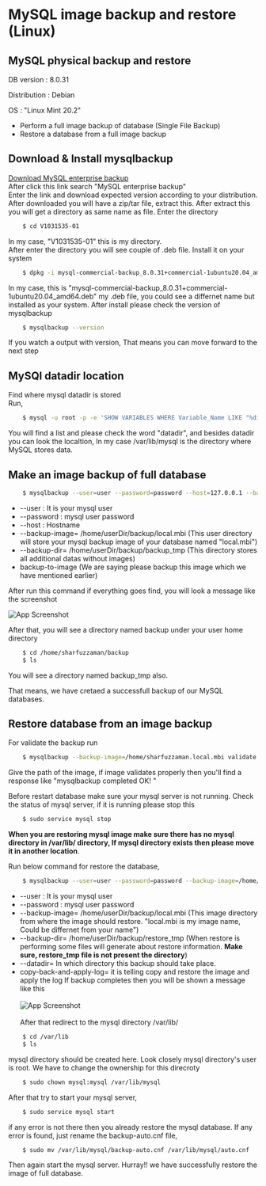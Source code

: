 
# MySQL image backup and restore (Linux)

## MySQL physical backup and restore
DB version : 8.0.31  

Distribution : Debian  

OS : "Linux Mint 20.2" 
- Perform a full image backup of database (Single File Backup)
- Restore a database from a full image backup 


## Download & Install mysqlbackup

[Download MySQL enterprise backup](https://edelivery.oracle.com/osdc/faces/SoftwareDelivery)  
After click this link search "MySQL enterprise backup"  
Enter the link and download expected version according to your distribution.
After downloaded you will have a zip/tar file, extract this. After extract this you will get a directory as same name as file. Enter the directory
```bash
    $ cd V1031535-01
```
In my case, "V1031535-01" this is my directory.  
After enter the directory you will see couple of .deb file. Install it on your system
```bash
    $ dpkg -i mysql-commercial-backup_8.0.31+commercial-1ubuntu20.04_amd64.deb
```
In my case, this is "mysql-commercial-backup_8.0.31+commercial-1ubuntu20.04_amd64.deb" my .deb file, you could see a differnet name but installed as your system.
After install please check the version of mysqlbackup
```bash
    $ mysqlbackup --version
```
If you watch a output with version, That means you can move forward to the next step
## MySQl datadir location
Find where mysql datadir is stored  
Run,
```bash 
    $ mysql -u root -p -e 'SHOW VARIABLES WHERE Variable_Name LIKE "%dir"'
```
You will find a list and please check the word "datadir", and besides datadir you can look the localtion, In my case /var/lib/mysql is the directory where MySQL stores data.
## Make an image backup of full database
```bash
    $ mysqlbackup --user=user --password=password --host=127.0.0.1 --backup-image=/home/sharfuzzaman/backup/local.mbi --backup-dir=/home/sharfuzzaman/backup/backup_tmp backup-to-image
```

- --user : It is your mysql user
- --password : mysql user password
- --host : Hostname
- --backup-image= /home/userDir/backup/local.mbi (This user directory will store your mysql backup image of your database named "local.mbi")
- --backup-dir= /home/userDir/backup/backup_tmp (This directory stores all additional datas without images)
- backup-to-image (We are saying please backup this image which we have mentioned earlier)

After run this command if everything goes find, you will look a message like the screenshot

![App Screenshot](https://github.com/sharfuzzaman/backup_restore_mysql_db_image_full/blob/main/backup-completed.png)

After that, you will see a directory named backup under your user home directory
```bash
    $ cd /home/sharfuzzaman/backup
    $ ls
```
You will see a directory named backup_tmp also.

That means, we have cretaed a successfull backup of our MySQL databases.

## Restore database from an image backup
For validate the backup run 
```bash
    $ mysqlbackup --backup-image=/home/sharfuzzaman.local.mbi validate
```
Give the path of the image, if image validates properly then you'll find a response like "mysqlbackup completed OK!
"

Before restart database make sure your mysql server is not running. Check the status of mysql server, if it is running please stop this
```bash
    $ sudo service mysql stop
```
**When you are restoring mysql image make sure there has no mysql directory in  /var/lib/ directory, If mysql directory exists then please move it in another location**.

Run below command for restore the database,
```bash
    $ mysqlbackup --user=user --password=password --backup-image=/home/sharfuzzaman/backup/local.mbi --backup-dir=/home/sharfuzzaman/backup/restore_tmp --datadir=/var/lib/mysql copy-back-and-apply-log
```
- --user : It is your mysql user
- --password : mysql user password
- --backup-image= /home/userDir/backup/local.mbi (This image directory from where the image should restore. "local.mbi is my image name, Could be differnet from your name")
- --backup-dir= /home/userDir/backup/restore_tmp (When restore is performing some files will generate about restore information. **Make sure, restore_tmp file is not present the directory**)
- --datadir= In which directory this backup should take place.
- copy-back-and-apply-log= it is telling copy and restore the image and apply the log
If backup completes then you will be shown a message like this
<br><br>
![App Screenshot](https://github.com/sharfuzzaman/backup_restore_mysql_db_image_full/blob/main/restore-completed.png)
<br><br>
After that redirect to the mysql directory /var/lib/
```bash
    $ cd /var/lib
    $ ls
```
mysql directory should be created here. Look closely mysql directory's user is root. We have to change the ownership for this direcroty
```bash
    $ sudo chown mysql:mysql /var/lib/mysql
```
After that try to start your mysql server,
```bash
    $ sudo service mysql start
```
if any error is not there then you already restore the mysql database. If any error is found, just rename the backup-auto.cnf file,
```bash
    $ sudo mv /var/lib/mysql/backup-auto.cnf /var/lib/mysql/auto.cnf
```
Then again start the mysql server. 
Hurray!! we have successfully restore the image of full database.
